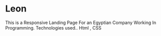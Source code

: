 # Leon
This is a Responsive Landing Page For an Egyptian Company Working In Programming.
Technologies used..
Html , CSS
